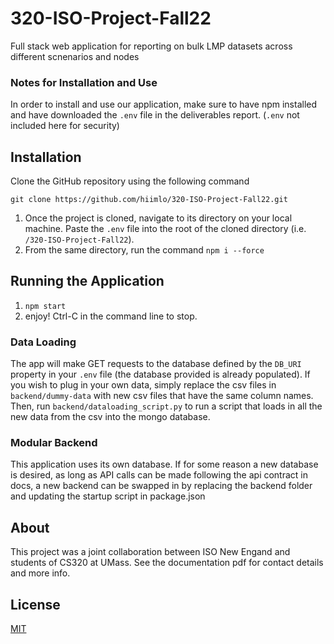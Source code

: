 # 320-ISO-Project-Fall22
Full stack web application for reporting on bulk LMP datasets across different scnenarios and nodes


### Notes for Installation and Use
In order to install and use our application, make sure to have npm installed and have downloaded the `.env`  file in the deliverables report. (`.env` not included here for security)

## Installation 
Clone the GitHub repository using the following command

	git clone https://github.com/hiimlo/320-ISO-Project-Fall22.git

1. Once the project is cloned, navigate to its directory on your local machine. Paste the `.env` file into the root of the cloned directory (i.e. `/320-ISO-Project-Fall22`).
2. From the same directory, run the command `npm i --force`



## Running the Application
1. `npm start`
2. enjoy! Ctrl-C in the command line to stop.

### Data Loading
The app will make GET requests to the database defined by the `DB_URI` property in your `.env` file (the database provided is already populated). If you wish to plug in your own data, simply replace the csv files in `backend/dummy-data` with new csv files that have the same column names. Then, run `backend/dataloading_script.py` to run a script that loads in all the new data from the csv into the mongo database. 

### Modular Backend
This application uses its own database. If for some reason a new database is desired, as long as API calls can be made following the api contract in docs, a new backend can be swapped in by replacing the backend folder and updating the startup script in package.json

## About
This project was a joint collaboration between ISO New Engand and students of CS320 at UMass. See the documentation pdf for contact details and more info.


## License

[MIT](https://choosealicense.com/licenses/mit/)
